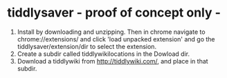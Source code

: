 # tiddlysaver - proof of concept only - 

1. Install by downloading and unzipping. Then in chrome navigate to chrome://extensions/ and click 'load unpacked extension' and go the tiddlysaver/extension/dir to select the extension.
2. Create a subdir called tiddlywikilocations in the Dowload dir. 
3. Download a tiddlywiki from http://tiddlywiki.com/, and place in that subdir.
